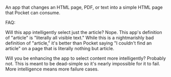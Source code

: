 An app that changes an HTML page, PDF, or text into a simple HTML page that Pocket can consume.

FAQ:

Will this app intelligently select just the article? Nope. This app's definition of "article" is "literally all visible text." While this is a nightmarishly bad definition of "article," it's better than Pocket saying "I couldn't find an article" on a page that is literally nothing but article.

Will you be enhancing the app to select content more intelligently? Probably not. This is meant to be dead-simple so it's nearly impossible for it to fail. More intelligence means more failure cases.